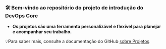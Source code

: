 ### 🛠️ Bem-vindo ao repositório do projeto de introdução do DevOps Core ###

* **Os projetos são uma ferramenta personalizável e flexível para planejar e acompanhar seu trabalho.**



💡Para saber mais, consulte a documentação do GitHub [sobre Projetos](https://docs.github.com/issues/planning-and-tracking-with-projects/learning-about-projects/about-projects).
